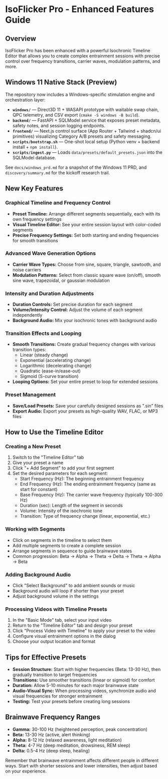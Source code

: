 # IsoFlicker Pro - Enhanced Features Guide

## Overview

IsoFlicker Pro has been enhanced with a powerful Isochronic Timeline Editor that allows you to create complex entrainment sessions with precise control over frequency transitions, carrier waves, modulation patterns, and more.

## Windows 11 Native Stack (Preview)

The repository now includes a Windows-specific stimulation engine and orchestration layer:

- **`windows/`** — Direct3D 11 + WASAPI prototype with waitable swap chain, QPC telemetry, and CSV export (`cmake -S windows -B build`).
- **`backend/`** — FastAPI + SQLModel service that exposes preset metadata, safety notes, and session logging endpoints.
- **`frontend/`** — Next.js control surface (App Router + Tailwind + shadcn/ui primitives) visualizing Category A/B presets and safety messaging.
- **`scripts/bootstrap.sh`** — One-shot local setup (Python venv + backend install + `npm install`).
- **`scripts/ingest.py`** — Loads `data/presets/default_presets.json` into the SQLModel database.

See `docs/windows_prd.md` for a snapshot of the Windows 11 PRD, and `discovery/summary.md` for the kickoff research trail.

## New Key Features

### Graphical Timeline and Frequency Control
- **Preset Timeline:** Arrange different segments sequentially, each with its own frequency settings
- **Visual Timeline Editor:** See your entire session layout with color-coded segments
- **Precise Frequency Settings:** Set both starting and ending frequencies for smooth transitions

### Advanced Wave Generation Options
- **Carrier Wave Types:** Choose from sine, square, triangle, sawtooth, and noise carriers
- **Modulation Patterns:** Select from classic square wave (on/off), smooth sine wave, trapezoidal, or gaussian modulation

### Intensity and Duration Adjustments
- **Duration Controls:** Set precise duration for each segment
- **Volume/Intensity Control:** Adjust the volume of each segment independently
- **Background Audio:** Mix your isochronic tones with background audio

### Transition Effects and Looping
- **Smooth Transitions:** Create gradual frequency changes with various transition types:
  - Linear (steady change)
  - Exponential (accelerating change)
  - Logarithmic (decelerating change)
  - Quadratic (ease-in/ease-out)
  - Sigmoid (S-curve transition)
- **Looping Options:** Set your entire preset to loop for extended sessions

### Preset Management
- **Save/Load Presets:** Save your carefully designed sessions as ".sin" files
- **Export Audio:** Export your presets as high-quality WAV, FLAC, or MP3 files

## How to Use the Timeline Editor

### Creating a New Preset
1. Switch to the "Timeline Editor" tab
2. Give your preset a name
3. Click "+ Add Segment" to add your first segment
4. Set the desired parameters for each segment:
   - Start Frequency (Hz): The beginning entrainment frequency
   - End Frequency (Hz): The ending entrainment frequency (same as start for constant)
   - Base Frequency (Hz): The carrier wave frequency (typically 100-300 Hz)
   - Duration (sec): Length of the segment in seconds
   - Volume: Intensity of the isochronic tone
   - Transition: Type of frequency change (linear, exponential, etc.)

### Working with Segments
- Click on segments in the timeline to select them
- Add multiple segments to create a complete session
- Arrange segments in sequence to guide brainwave states
- Common progression: Beta → Alpha → Theta → Delta → Theta → Alpha → Beta

### Adding Background Audio
- Click "Select Background" to add ambient sounds or music
- Background audio will loop if shorter than your preset
- Adjust background volume in the settings

### Processing Videos with Timeline Presets
1. In the "Basic Mode" tab, select your input video
2. Return to the "Timeline Editor" tab and design your preset
3. Click "Process Video with Timeline" to apply your preset to the video
4. Configure visual entrainment options in the dialog
5. Choose your output location and format

## Tips for Effective Presets

- **Session Structure:** Start with higher frequencies (Beta: 13-30 Hz), then gradually transition to target frequencies
- **Transitions:** Use smoother transitions (linear or sigmoid) for comfort
- **Duration:** Allow 5-10 minutes for each major brainwave state
- **Audio-Visual Sync:** When processing videos, synchronize audio and visual frequencies for stronger entrainment
- **Testing:** Test your presets before creating long sessions

## Brainwave Frequency Ranges

- **Gamma:** 30-100 Hz (heightened perception, peak concentration)
- **Beta:** 13-30 Hz (active, alert thinking)
- **Alpha:** 8-12 Hz (relaxed awareness, light meditation)
- **Theta:** 4-7 Hz (deep meditation, drowsiness, REM sleep)
- **Delta:** 0.5-4 Hz (deep sleep, healing)

Remember that brainwave entrainment affects different people in different ways. Start with shorter sessions and lower intensities, then adjust based on your experience.
